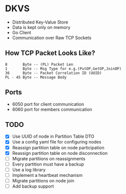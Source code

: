 # DKVS

* Distributed Key-Value Store
* Data is kept only on memory
* Go Client
* Communication over Raw TCP Sockets

## How TCP Packet Looks Like?

```
8       Byte -- (PL) Packet Len
1       Byte -- Msg Type for e.g.(PutOP,GetOP,JoinOP)
36      Byte -- Packet Correlation ID (UUID)
PL - 45 Byte -- Message Body
```

## Ports
* 6050 port for client communication
* 6060 port for members communication

## TODO
- [x] Use UUID of node in Partition Table DTO
- [x] Use a config yaml file for configuring nodes
- [x] Reassign partition table on node participation
- [x] Reassign partition table on node disconnection
- [ ] Migrate partitions on reassignments
- [ ] Every partition must have a backup
- [ ] Use a log library
- [ ] Implement a heartbeat mechanism
- [ ] Migrate partitions on node join 
- [ ] Add backup support